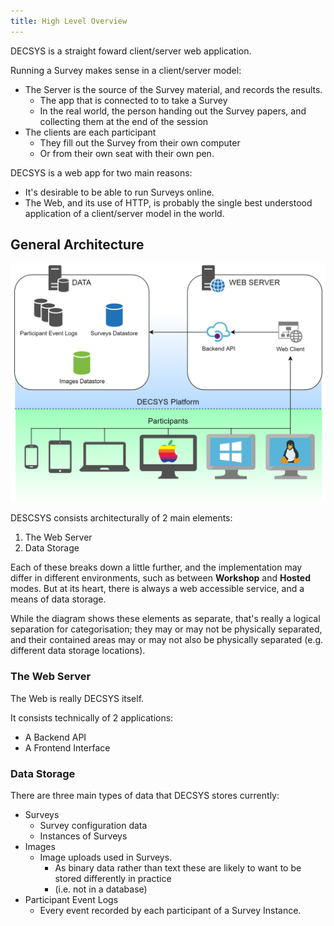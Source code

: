 ```yaml
---
title: High Level Overview
---
```


DECSYS is a straight foward client/server web application.

Running a Survey makes sense in a client/server model:
- The Server is the source of the Survey material, and records the results.
    - The app that is connected to to take a Survey
    - In the real world, the person handing out the Survey papers, and collecting them at the end of the session
- The clients are each participant
    - They fill out the Survey from their own computer
    - Or from their own seat with their own pen.

DECSYS is a web app for two main reasons:
- It's desirable to be able to run Surveys online.
- The Web, and its use of HTTP, is probably the single best understood application of a client/server model in the world.

## General Architecture

![High Level Overview](i/hi-level_overview.png)

DESCSYS consists architecturally of 2 main elements:

1. The Web Server
1. Data Storage

Each of these breaks down a little further, and the implementation may differ in different environments, such as between **Workshop** and **Hosted** modes. But at its heart, there is always a web accessible service, and a means of data storage.

While the diagram shows these elements as separate, that's really a logical separation for categorisation; they may or may not be physically separated, and their contained areas may or may not also be physically separated (e.g. different data storage locations).

### The Web Server

The Web  is really DECSYS itself.

It consists technically of 2 applications:
- A Backend API
- A Frontend Interface

### Data Storage

There are three main types of data that DECSYS stores currently:
- Surveys
    - Survey configuration data
    - Instances of Surveys
- Images
    - Image uploads used in Surveys.
        - As binary data rather than text these are likely to want to be stored differently in practice
        - (i.e. not in a database)
- Participant Event Logs
    - Every event recorded by each participant of a Survey Instance.
